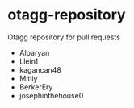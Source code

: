 # otagg-repository
Otagg repository for pull requests

- Albaryan
- Llein1
- kagancan48
- Mitliy
- BerkerEry
- josephinthehouse0
